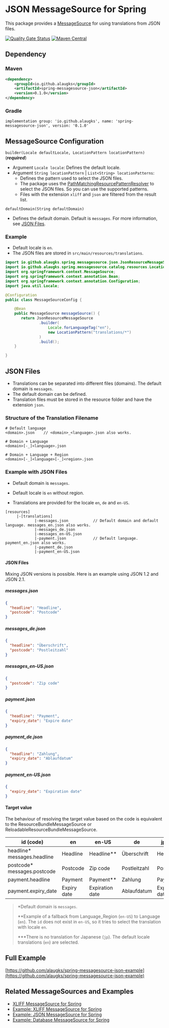 # JSON MessageSource for Spring

This package provides a [MessageSource](https://docs.spring.io/spring-framework/docs/current/javadoc-api/org/springframework/context/MessageSource.html) for using translations from JSON files.

[![Quality Gate Status](https://sonarcloud.io/api/project_badges/measure?project=alaugks_spring-messagesource-json&metric=alert_status)](https://sonarcloud.io/summary/overall?id=alaugks_spring-messagesource-json)
[![Maven Central](https://img.shields.io/maven-central/v/io.github.alaugks/spring-messagesource-json.svg?label=Maven%20Central)](https://central.sonatype.com/artifact/io.github.alaugks/spring-messagesource-json/0.1.0)

## Dependency

### Maven
```xml
<dependency>
    <groupId>io.github.alaugks</groupId>
    <artifactId>spring-messagesource-json</artifactId>
    <version>0.1.0</version>
</dependency>
```

### Gradle 

```text
implementation group: 'io.github.alaugks', name: 'spring-messagesource-json', version: '0.1.0'
```


## MessageSource Configuration

`builder(Locale defaultLocale, LocationPattern locationPattern)` (***required***)
* Argument `Locale locale`: Defines the default locale.
* Argument `String locationPattern` | `List<String> locationPatterns`:
  * Defines the pattern used to select the JSON files.
  * The package uses the [PathMatchingResourcePatternResolver](https://docs.spring.io/spring-framework/docs/current/javadoc-api/org/springframework/core/io/support/PathMatchingResourcePatternResolver.html) to select the JSON files. So you can use the supported patterns.
  * Files with the extension `xliff` and `json` are filtered from the result list.

`defaultDomain(String defaultDomain)`

* Defines the default domain. Default is `messages`. For more information, see [JSON Files](#json-files).


### Example

* Default locale is `en`.
* The JSON files are stored in `src/main/resources/translations`.

```java
import io.github.alaugks.spring.messagesource.json.JsonResourceMessageSource;
import io.github.alaugks.spring.messagesource.catalog.resources.LocationPattern;
import org.springframework.context.MessageSource;
import org.springframework.context.annotation.Bean;
import org.springframework.context.annotation.Configuration;
import java.util.Locale;

@Configuration
public class MessageSourceConfig {

    @Bean
    public MessageSource messageSource() {
       return JsonResourceMessageSource
               .builder(
                   Locale.forLanguageTag("en"),
                   new LocationPattern("translations/*")
               )
               .build();
    }

}
```

## JSON Files

* Translations can be separated into different files (domains). The default domain is `messages`.
* The default domain can be defined.
* Translation files must be stored in the resource folder and have the extension `json`.

### Structure of the Translation Filename

```
# Default language
<domain>.json    // <domain>_<language>.json also works.

# Domain + Language
<domain>[-_]<language>.json

# Domain + Language + Region
<domain>[-_]<language>[-_]<region>.json
```

### Example with JSON Files


* Default domain is `messages`.

* Default locale is `en` without region.

* Translations are provided for the locale `en`, `de` and `en-US`.

```
[resources]
     |-[translations]
             |-messages.json           // Default domain and default language. messages_en.json also works.
             |-messages_de.json
             |-messages_en-US.json
             |-payment.json            // Default language. payment_en.json also works.
             |-payment_de.json
             |-payment_en-US.json     
```  

#### JSON Files

Mixing JSON versions is possible. Here is an example using JSON 1.2 and JSON 2.1.

##### messages.json

```json
{
  "headline": "Headline",
  "postcode": "Postcode"
}
```

##### messages_de.json

```json
{
  "headline": "Überschrift",
  "postcode": "Postleitzahl"
}
```

##### messages_en-US.json

```json
{
  "postcode": "Zip code"
}
```

##### payment.json

```json
{
  "headline": "Payment",
  "expiry_date": "Expire date"
}
```

##### payment_de.json

```json
{
  "headline": "Zahlung",
  "expiry_date": "Ablaufdatum"
}
```

##### payment_en-US.json

```json
{
  "expiry_date": "Expiration date"
}
```

#### Target value

The behaviour of resolving the target value based on the code is equivalent to the ResourceBundleMessageSource or ReloadableResourceBundleMessageSource.

<table>
  <thead>
  <tr>
    <th>id (code)</th>
    <th>en</th>
    <th>en-US</th>
    <th>de</th>
    <th>jp***</th>
  </tr>
  </thead>
  <tbody>
  <tr>
    <td>headline*<br>messages.headline</td>
    <td>Headline</td>
    <td>Headline**</td>
    <td>Überschrift</td>
    <td>Headline</td>
  </tr>
  <tr>
    <td>postcode*<br>messages.postcode</td>
    <td>Postcode</td>
    <td>Zip code</td>
    <td>Postleitzahl</td>
    <td>Postcode</td>
  </tr>
  <tr>
    <td>payment.headline</td>
    <td>Payment</td>
    <td>Payment**</td>
    <td>Zahlung</td>
    <td>Payment</td>
  </tr>
  <tr>
    <td>payment.expiry_date</td>
    <td>Expiry date</td>
    <td>Expiration date</td>
    <td>Ablaufdatum</td>
    <td>Expiry date</td>
  </tr>
  </tbody>
</table>

> *Default domain is `messages`.
>
> **Example of a fallback from Language_Region (`en-US`) to Language (`en`). The `id` does not exist in `en-US`, so it tries to select the translation with locale `en`.
> 
> ***There is no translation for Japanese (`jp`). The default locale translations (`en`) are selected.

## Full Example

[https://github.com/alaugks/spring-messagesource-json-example](https://github.com/alaugks/spring-messagesource-json-example)

[//]: # (## Support)

[//]: # ()
[//]: # (If you have questions, comments or feature requests please use the [Discussions]&#40;https://github.com/alaugks/spring-xliff-translation/discussions&#41; section.)

## Related MessageSources and Examples

* [XLIFF MessageSource for Spring](https://github.com/alaugks/spring-messagesource-db-example)
* [Example: XLIFF MessageSource for Spring](https://github.com/alaugks/spring-messagesource-xliff-example)
* [Example: JSON MessageSource for Spring](https://github.com/alaugks/spring-messagesource-json-example)
* [Example: Database MessageSource for Spring](https://github.com/alaugks/spring-messagesource-db-example)
